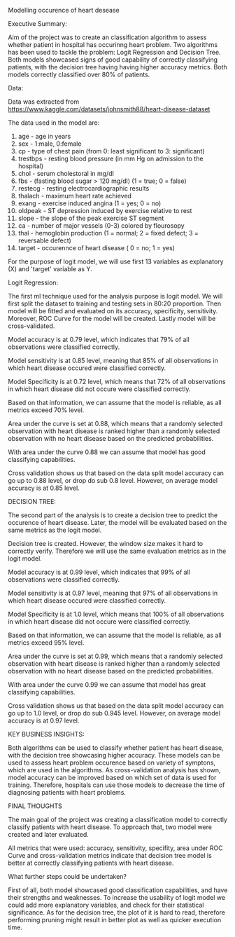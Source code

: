 Modelling occurence of heart desease 

Executive Summary:

Aim of the project was to create an classification algorithm to assess whether patient in hospital has occurinng heart problem. Two algorithms
has been used to tackle the problem: Logit Regression and Decision Tree. Both models showcased signs of good capability of correctly classifying
patients, with the decision tree having having higher accuracy metrics. Both models correctly classified over 80% of patients.


Data: 

Data was extracted from  https://www.kaggle.com/datasets/johnsmith88/heart-disease-dataset

The data used in the model are:
1) age - age in years
2) sex - 1:male, 0:female
3) cp - type of chest pain (from 0: least significant to 3: significant)
4) trestbps - resting blood pressure (in mm Hg on admission to the hospital)
5) chol - serum cholestoral in mg/dl
6) fbs - (fasting blood sugar &gt; 120 mg/dl) (1 = true; 0 = false)
7) restecg - resting electrocardiographic results
8) thalach - maximum heart rate achieved
9) exang - exercise induced angina (1 = yes; 0 = no)
10) oldpeak - ST depression induced by exercise relative to rest
11) slope - the slope of the peak exercise ST segment
12) ca - number of major vessels (0-3) colored by flourosopy
13) thal - hemoglobin production (1 = normal; 2 = fixed defect; 3 = reversable defect)
14) target - occurennce of heart disease ( 0 = no; 1 = yes)

For the purpose of logit model, we will use first 13 variables as explanatory (X) and 'target' variable as Y.


Logit Regression:

The first ml technique used for the analysis purpose is logit model. We will first split
the dataset to training and testing sets in 80:20 proportion. Then model will be fitted and evaluated
on its accuracy, specificity, sensitivity. Moreover, ROC Curve for the model will be created. Lastly model will be cross-validated.

Model accuracy is at 0.79 level, which indicates that 79% of all observations were classified correctly.

Model sensitivity is at 0.85 level, meaning that 85% of all observations in which heart disease occured were
classified correctly.

Model Specificity is at 0.72 level, which means that 72% of all observations in which heart disease did not occure were classified correctly.

Based on that information, we can assume that the model is reliable, as all metrics exceed 70% level.

Area under the curve is set at 0.88, which means that a randomly selected observation with heart disease is ranked higher than a randomly selected observation with no heart disease based on the predicted probabilities.

With area under the curve 0.88 we can assume that model has good classifying capabilities.

Cross validation shows us that based on the data split model accuracy can go up to 0.88 level, or drop do sub 0.8 level. However, on average model accuracy is at 0.85 level.


DECISION TREE:

The second part of the analysis is to create a decision tree to predict the occurence of heart disease.
Later, the model will be evaluated based on the same metrics as the logit model.

Decision tree is created. However, the window size makes it hard to correctly verify.
Therefore we will use the same evaluation metrics as in the logit model.

Model accuracy is at 0.99 level, which indicates that 99% of all observations were classified correctly.

Model sensitivity is at 0.97 level, meaning that 97% of all observations in which heart disease occured were
classified correctly.

Model Specificity is at 1.0 level, which means that 100% of all observations in which heart disease did not occure were classified correctly.

Based on that information, we can assume that the model is reliable, as all metrics exceed 95% level.

Area under the curve is set at 0.99, which means that a randomly selected observation with heart disease is ranked higher than a randomly selected observation with no heart disease based on the predicted probabilities.

With area under the curve 0.99 we can assume that model has great classifying capabilities.

Cross validation shows us that based on the data split model accuracy can go up to 1.0 level, or drop do sub 0.945 level. However, on average model accuracy is at 0.97 level.


KEY BUSINESS INSIGHTS:

Both algorithms can be used to classify whether patient has heart disease, with the decision tree showcasing higher accuracy. These models
can be used to assess heart problem occurence based on variety of symptons, which are used in the algorithms. As cross-validation analysis
has shown, model accuracy can be improved based on which set of data is used for training. Therefore, hospitals can use those models to
decrease the time of diagnosing patients with heart problems.

FINAL THOUGHTS 

The main goal of the project was creating a classification model to correctly classify patients with heart disease. To approach that, two model were created and later evaluated.

All metrics that were used: accuracy, sensitivity, specifity, area under ROC Curve and cross-validation metrics
indicate that decision tree model is better at correctly classifying patients with heart disease.

What further steps could be undertaken?

First of all, both model showcased good classification capabilities, and have their strengths and weaknesses.
To increase the usability of logit model we could add more explanatory variables, and check for their statistical significance. 
As for the decision tree, the plot of it is hard to read, therefore performing pruning might result in better plot as well as quicker execution time.
